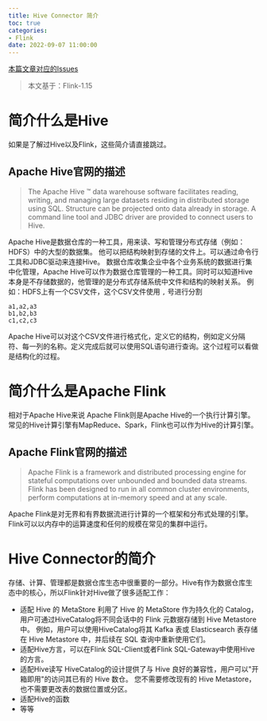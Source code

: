```yaml
---
title: Hive Connector 简介
toc: true
categories:
- Flink
date: 2022-09-07 11:00:00
---
```

[本篇文章对应的Issues](https://github.com/Code-dm/Re-learning-Java/issues/11)
> 本文基于：Flink-1.15
# 简介什么是Hive
如果是了解过Hive以及Flink，这些简介请直接跳过。
## Apache Hive官网的描述
> The Apache Hive ™ data warehouse software facilitates reading, writing, and managing large datasets residing in distributed storage using SQL. Structure can be projected onto data already in storage. A command line tool and JDBC driver are provided to connect users to Hive.

Apache Hive是数据仓库的一种工具，用来读、写和管理分布式存储（例如：HDFS）中的大型的数据集。
他可以把结构映射到存储的文件上。可以通过命令行工具和JDBC驱动来连接Hive。
数据仓库收集企业中各个业务系统的数据进行集中化管理，Apache Hive可以作为数据仓库管理的一种工具。同时可以知道Hive本身是不存储数据的，他管理的是分布式存储系统中文件和结构的映射关系。
例如：HDFS上有一个CSV文件，这个CSV文件使用 `,` 号进行分割
```
a1,a2,a3
b1,b2,b3
c1,c2,c3
```
Apache Hive可以对这个CSV文件进行格式化，定义它的结构，例如定义分隔符、每一列的名称。定义完成后就可以使用SQL语句进行查询。这个过程可以看做是结构化的过程。
# 简介什么是Apache Flink
相对于Apache Hive来说 Apache Flink则是Apache Hive的一个执行计算引擎。常见的Hive计算引擎有MapReduce、Spark，Flink也可以作为Hive的计算引擎。
## Apache Flink官网的描述
> Apache Flink is a framework and distributed processing engine for stateful computations over unbounded and bounded data streams. Flink has been designed to run in all common cluster environments, perform computations at in-memory speed and at any scale.

Apache Flink是对无界和有界数据流进行计算的一个框架和分布式处理的引擎。Flink可以以内存中的运算速度和任何的规模在常见的集群中运行。

# Hive Connector的简介
存储、计算、管理都是数据仓库生态中很重要的一部分。Hive有作为数据仓库生态中的核心，所以Flink针对Hive做了很多适配工作：
- 适配 Hive 的 MetaStore
  利用了 Hive 的 MetaStore 作为持久化的 Catalog，用户可通过HiveCatalog将不同会话中的 Flink 元数据存储到 Hive Metastore 中。 例如，用户可以使用HiveCatalog将其 Kafka 表或 Elasticsearch 表存储在 Hive Metastore 中，并后续在 SQL 查询中重新使用它们。
- 适配Hive方言，可以在Flink SQL-Client或者Flink SQL-Gateway中使用Hive的方言。
- 适配Hive读写
  HiveCatalog的设计提供了与 Hive 良好的兼容性，用户可以"开箱即用"的访问其已有的 Hive 数仓。 您不需要修改现有的 Hive Metastore，也不需要更改表的数据位置或分区。
- 适配Hive的函数
- 等等

